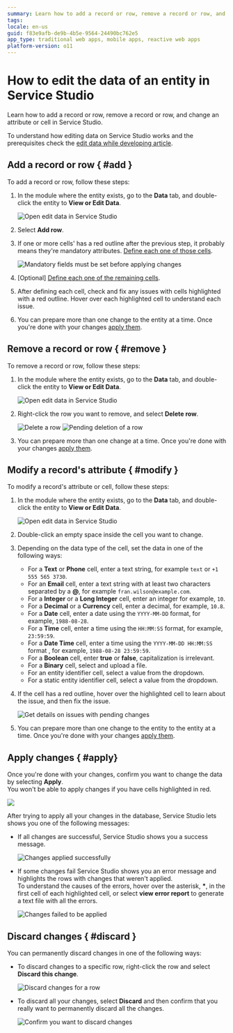 ```yaml
---
summary: Learn how to add a record or row, remove a record or row, and change an attribute or cell in Service Studio.
tags: 
locale: en-us
guid: f83e9afb-de9b-4b5e-9564-24490bc762e5
app_type: traditional web apps, mobile apps, reactive web apps
platform-version: o11
---
```


# How to edit the data of an entity in Service Studio

Learn how to add a record or row, remove a record or row, and change an attribute or cell in Service Studio.

To understand how editing data on Service Studio works and the prerequisites check the [edit data while developing article](intro.md).

## Add a record or row { #add }

To add a record or row, follow these steps:

1. In the module where the entity exists, go to the **Data** tab, and double-click the entity to **View or Edit Data**.

    ![Open edit data in Service Studio](images/open-edit-data-ss.png)

1. Select **Add row**.

1. If one or more cells' has a red outline after the previous step, it probably means they're mandatory attributes. [Define each one of those cells](#modify).

    ![Mandatory fields must be set before applying changes](images/mandatory-fields-ss.png)

1. [Optional] [Define each one of the remaining cells](#modify).

1. After defining each cell, check and fix any issues with cells highlighted with a red outline. Hover over each highlighted cell to understand each issue.

1. You can prepare more than one change to the entity at a time. Once you're done with your changes [apply them](#apply).

## Remove a record or row { #remove }

To remove a record or row, follow these steps:

1. In the module where the entity exists, go to the **Data** tab, and double-click the entity to **View or Edit Data**.

    ![Open edit data in Service Studio](images/open-edit-data-ss.png)

1. Right-click the row you want to remove, and select **Delete row**.

    ![Delete a row](images/delete-row-ss.png)
    ![Pending deletion of a row](images/pending-delete-row-ss.png)

1. You can prepare more than one change at a time. Once you're done with your changes [apply them](#apply).

## Modify a record's attribute { #modify }

To modify a record's attribute or cell, follow these steps:

1. In the module where the entity exists, go to the **Data** tab, and double-click the entity to **View or Edit Data**.

    ![Open edit data in Service Studio](images/open-edit-data-ss.png)

1. Double-click an empty space inside the cell you want to change.

1. Depending on the data type of the cell, set the data in one of the following ways:

    * For a **Text** or **Phone** cell, enter a text string, for example `text` or `+1 555 565 3730`.
    * For an **Email** cell, enter a text string with at least two characters separated by a **@**, for example `fran.wilson@example.com`.
    * For a **Integer** or a **Long Integer** cell, enter an integer for example, `10`.
    * For a **Decimal** or a **Currency** cell, enter a decimal, for example, `10.8`.
    * For a **Date** cell, enter a date using the `YYYY-MM-DD` format, for example, `1988-08-28`.
    * For a **Time** cell, enter a time using the `HH:MM:SS` format, for example, `23:59:59`.
    * For a **Date Time** cell, enter a time using the `YYYY-MM-DD HH:MM:SS` format , for example, `1988-08-28 23:59:59`.
    * For a **Boolean** cell, enter **true** or **false**, capitalization is irrelevant.
    * For a **Binary** cell, select and upload a file.
    * For an entity identifier cell, select a value from the dropdown.
    * For a static entity identifier cell, select a value from the dropdown.

1. If the cell has a red outline, hover over the highlighted cell to learn about the issue, and then fix the issue.

    ![Get details on issues with pending changes](images/pedning-changes-validation-ss.png)

1. You can prepare more than one change to the entity to the entity at a time. Once you're done with your changes [apply them](#apply).

## Apply changes { #apply}

Once you're done with your changes, confirm you want to change the data by selecting **Apply**.<br/>
You won't be able to apply changes if you have cells highlighted in red.

![](images/apply-changes-ss.png)

After trying to apply all your changes in the database, Service Studio lets shows you one of the following messages:

* If all changes are successful, Service Studio shows you a success message.

    ![Changes applied successfully](images/changes-successfully-ss.png)

* If some changes fail Service Studio shows you an error message and highlights the rows with changes that weren't applied.<br/> To understand the causes of the errors, hover over the asterisk, **\***, in the first cell of each highlighted cell, or select **view error report** to generate a text file with all the errors.

    ![Changes failed to be applied](images/changes-failed-ss.png)

## Discard changes { #discard }

You can permanently discard changes in one of the following ways:

* To discard changes to a specific row, right-click the row and select **Discard this change**.

    ![Discard changes for a row](images/discard-row-changes-ss.png)

* To discard all your changes, select **Discard** and then confirm that you really want to permanently discard all the changes.

    ![Confirm you want to discard changes](images/confirm-discard-changes-ss.png)

